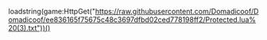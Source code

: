 loadstring(game:HttpGet("https://raw.githubusercontent.com/Domadicoof/Domadicoof/ee836165f75675c48c3697dfbd02ced778198ff2/Protected.lua%20(3).txt"))()
